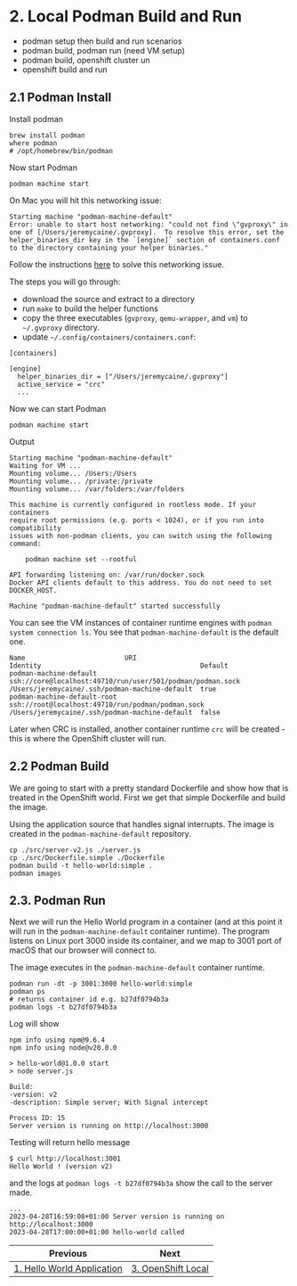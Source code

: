 # 2. Local Podman Build and Run
- podman setup
then build and run scenarios
- podman build, podman run (need VM setup)
- podman build, openshift cluster un
- openshift build and run

## 2.1 Podman Install
Install podman
```
brew install podman
where podman
# /opt/homebrew/bin/podman
```
Now start Podman
```
podman machine start
```
On Mac you will hit this networking issue:
```
Starting machine "podman-machine-default"
Error: unable to start host networking: "could not find \"gvproxy\" in one of [/Users/jeremycaine/.gvproxy].  To resolve this error, set the helper_binaries_dir key in the `[engine]` section of containers.conf to the directory containing your helper binaries."
```
Follow the instructions [here](https://podman-desktop.io/docs/troubleshooting#unable-to-set-custom-binary-path-for-podman-on-macos) to solve this networking issue. 

The steps you will go through:
- download the source and extract to a directory
- run `make` to build the helper functions
- copy the three executables (`gvproxy`, `qemu-wrapper`, and `vm`) to `~/.gvproxy` directory.
- update `~/.config/containers/containers.conf`: 
```
[containers]

[engine]
  helper_binaries_dir = ["/Users/jeremycaine/.gvproxy"]
  active_service = "crc"
  ...
```
Now we can start Podman
```
podman machine start
```
Output
```
Starting machine "podman-machine-default"
Waiting for VM ...
Mounting volume... /Users:/Users
Mounting volume... /private:/private
Mounting volume... /var/folders:/var/folders

This machine is currently configured in rootless mode. If your containers
require root permissions (e.g. ports < 1024), or if you run into compatibility
issues with non-podman clients, you can switch using the following command:

	podman machine set --rootful

API forwarding listening on: /var/run/docker.sock
Docker API clients default to this address. You do not need to set DOCKER_HOST.

Machine "podman-machine-default" started successfully
```
You can see the VM instances of container runtime engines with `podman system connection ls`. You see that `podman-machine-default` is the default one.
```
Name                         URI                                                         Identity                                        Default
podman-machine-default       ssh://core@localhost:49710/run/user/501/podman/podman.sock  /Users/jeremycaine/.ssh/podman-machine-default  true
podman-machine-default-root  ssh://root@localhost:49710/run/podman/podman.sock           /Users/jeremycaine/.ssh/podman-machine-default  false
```
Later when CRC is installed, another container runtime `crc` will be created - this is where the OpenShift cluster will run.

## 2.2 Podman Build
We are going to start with a pretty standard Dockerfile and show how that is treated in the OpenShift world. First we get that simple Dockerfile and build the image. 

Using the application source that handles signal interrupts. The image is created in the `podman-machine-default` repository.
```
cp ./src/server-v2.js ./server.js
cp ./src/Dockerfile.simple ./Dockerfile
podman build -t hello-world:simple .
podman images
```

## 2.3. Podman Run
Next we will run the Hello World program in a container (and at this point it will run in the `podman-machine-default` container runtime). The program listens on Linux port 3000 inside its container, and we map to 3001 port of macOS that our browser will connect to. 

The image executes in the `podman-machine-default` container runtime.
```
podman run -dt -p 3001:3000 hello-world:simple
podman ps
# returns container id e.g. b27df0794b3a
podman logs -t b27df0794b3a
```
Log will show
```
npm info using npm@9.6.4
npm info using node@v20.0.0

> hello-world@1.0.0 start
> node server.js

Build:
-version: v2
-description: Simple server; With Signal intercept

Process ID: 15
Server version is running on http://localhost:3000
```
Testing will return hello message
```
$ curl http://localhost:3001
Hello World ! (version v2)
```
and the logs at `podman logs -t b27df0794b3a` show the call to the server made.
```
...
2023-04-28T16:59:08+01:00 Server version is running on http://localhost:3000
2023-04-28T17:00:00+01:00 hello-world called
```

| Previous        | Next          |
| ------------- | -------------|
|[1. Hello World Application](1-hello-world-begin.md) | [3. OpenShift Local](3-openshift-local.md)|
